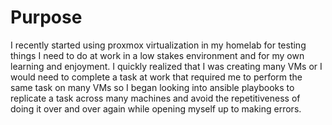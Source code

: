# Purpose

I recently started using proxmox virtualization in my homelab for testing things I need to do at work in a low stakes environment and for my own learning and enjoyment. I quickly realized that I was creating many VMs or I would need to complete a task at work that required me to perform the same task on many VMs so I began looking into ansible playbooks to replicate a task across many machines and avoid the repetitiveness of doing it over and over again while opening myself up to making errors. 